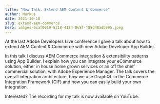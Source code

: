```yaml
---
title: "New Talk: Extend AEM Content & Commerce"
author: Markus
date: 2021-10-18
slug: extend-aem-commerce
hero: images/6caf0019-8218-4124-868f-f88d48adb995.jpeg
---
```

At the last Adobe Developers Live conference I gave a talk about how to extend AEM Content & Commerce with new Adobe Developer App Builder.

In this talk I discuss AEM Commerce integration & extensibility patterns using App Builder. I explain how you can integrate your eCommerce solution, either in house home grown services or an off the shelf commercial solution, with Adobe Experience Manager. The talk covers the overall integration architecture, how we use GraphQL in the Commerce Integration Framework (CIF) and how you can easily build your own integration. 

Interested? The recording for my talk is now available on YouTube.
